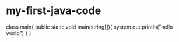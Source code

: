 # my-first-java-code
class main{
public static void main(string[]){
system.out.println("hello world")
}
}
